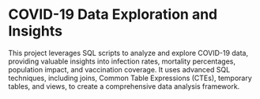 # COVID-19 Data Exploration and Insights
This project leverages SQL scripts to analyze and explore COVID-19 data, providing valuable insights into infection rates, mortality percentages, population impact, and vaccination coverage. It uses advanced SQL techniques, including joins, Common Table Expressions (CTEs), temporary tables, and views, to create a comprehensive data analysis framework.
